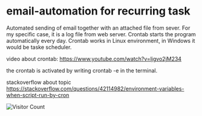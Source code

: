 # email-automation for recurring task
Automated sending of email together with an attached file from sever. For my specific case, it is a log file from web server.
Crontab starts the program automatically every day. Crontab works in  Linux environment, in Windows it would be taske scheduler.

video about crontab: https://www.youtube.com/watch?v=ljgvo2jM234

the crontab is activated by writing crontab -e in the terminal.

stackoverflow about topic
https://stackoverflow.com/questions/42114982/environment-variables-when-script-run-by-cron


![Visitor Count](https://komarev.com/ghpvc/?username=ReinhardLenz&repo=email-automation&color=green)
